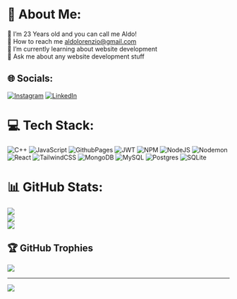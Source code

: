 # 💫 About Me:
👯 I’m 23 Years old and you can call me Aldo!<br>🤝 How to reach me aldolorenzio@gmail.com<br>🌱 I’m currently learning about website development<br>💬 Ask me about any website development stuff


## 🌐 Socials:
[![Instagram](https://img.shields.io/badge/Instagram-%23E4405F.svg?logo=Instagram&logoColor=white)](https://instagram.com/aldo_lorenzio) [![LinkedIn](https://img.shields.io/badge/LinkedIn-%230077B5.svg?logo=linkedin&logoColor=white)](https://linkedin.com/in/adolensio-bintang-prasetya) 

# 💻 Tech Stack:
![C++](https://img.shields.io/badge/c++-%2300599C.svg?style=for-the-badge&logo=c%2B%2B&logoColor=white) ![JavaScript](https://img.shields.io/badge/javascript-%23323330.svg?style=for-the-badge&logo=javascript&logoColor=%23F7DF1E) ![GithubPages](https://img.shields.io/badge/github%20pages-121013?style=for-the-badge&logo=github&logoColor=white) ![JWT](https://img.shields.io/badge/JWT-black?style=for-the-badge&logo=JSON%20web%20tokens) ![NPM](https://img.shields.io/badge/NPM-%23CB3837.svg?style=for-the-badge&logo=npm&logoColor=white) ![NodeJS](https://img.shields.io/badge/node.js-6DA55F?style=for-the-badge&logo=node.js&logoColor=white) ![Nodemon](https://img.shields.io/badge/NODEMON-%23323330.svg?style=for-the-badge&logo=nodemon&logoColor=%BBDEAD) ![React](https://img.shields.io/badge/react-%2320232a.svg?style=for-the-badge&logo=react&logoColor=%2361DAFB) ![TailwindCSS](https://img.shields.io/badge/tailwindcss-%2338B2AC.svg?style=for-the-badge&logo=tailwind-css&logoColor=white) ![MongoDB](https://img.shields.io/badge/MongoDB-%234ea94b.svg?style=for-the-badge&logo=mongodb&logoColor=white) ![MySQL](https://img.shields.io/badge/mysql-%2300000f.svg?style=for-the-badge&logo=mysql&logoColor=white) ![Postgres](https://img.shields.io/badge/postgres-%23316192.svg?style=for-the-badge&logo=postgresql&logoColor=white) ![SQLite](https://img.shields.io/badge/sqlite-%2307405e.svg?style=for-the-badge&logo=sqlite&logoColor=white)
# 📊 GitHub Stats:
![](https://github-readme-stats.vercel.app/api?username=aldoLorenzio&theme=vue&hide_border=false&include_all_commits=true&count_private=true)<br/>
![](https://github-readme-streak-stats.herokuapp.com/?user=aldoLorenzio&theme=vue&hide_border=false)<br/>
![](https://github-readme-stats.vercel.app/api/top-langs/?username=aldoLorenzio&theme=vue&hide_border=false&include_all_commits=true&count_private=true&layout=compact)

## 🏆 GitHub Trophies
![](https://github-profile-trophy.vercel.app/?username=aldoLorenzio&theme=radical&no-frame=false&no-bg=true&margin-w=4)

---
[![](https://visitcount.itsvg.in/api?id=aldoLorenzio&icon=0&color=0)](https://visitcount.itsvg.in)

<!-- Proudly created with GPRM ( https://gprm.itsvg.in ) -->
